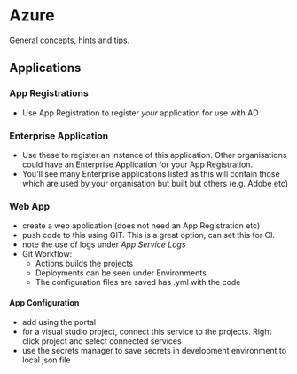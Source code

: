 # Azure
General concepts, hints and tips.

## Applications

### App Registrations
- Use App Registration to register *your* application for use with AD

### Enterprise Application
- Use these to register an instance of this application. Other organisations could have an Enterprise Application for your App Registration.
- You'll see many Enterprise applications listed as this will contain those which are used by your organisation but built but others (e.g. Adobe etc)
  
### Web App
- create a web application (does not need an App Registration etc)
- push code to this using GIT. This is a great option, can set this for CI.
- note the use of logs under *App Service Logs*
- Git Workflow:
  - Actions builds the projects
  - Deployments can be seen under Environments
  - The configuration files are saved has .yml with the code

#### App Configuration
- add using the portal
- for a visual studio project, connect this service to the projects. Right click project and select connected services
- use the secrets manager to save secrets in development environment to local json file
